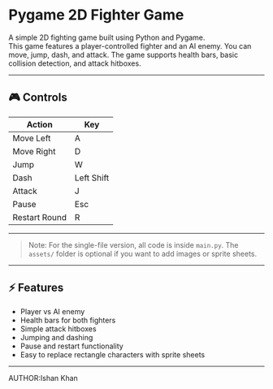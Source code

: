 # Pygame 2D Fighter Game

A simple 2D fighting game built using Python and Pygame.  
This game features a player-controlled fighter and an AI enemy. You can move, jump, dash, and attack. The game supports health bars, basic collision detection, and attack hitboxes.

---

## 🎮 Controls

| Action       | Key           |
|-------------|---------------|
| Move Left    | A             |
| Move Right   | D             |
| Jump         | W             |
| Dash         | Left Shift    |
| Attack       | J             |
| Pause        | Esc           |
| Restart Round| R             |

---

> Note: For the single-file version, all code is inside `main.py`. The `assets/` folder is optional if you want to add images or sprite sheets.  

---

## ⚡ Features

- Player vs AI enemy
- Health bars for both fighters
- Simple attack hitboxes
- Jumping and dashing
- Pause and restart functionality
- Easy to replace rectangle characters with sprite sheets

---
AUTHOR:Ishan Khan



